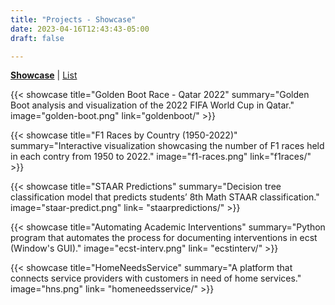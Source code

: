 ```yaml
---
title: "Projects - Showcase"
date: 2023-04-16T12:43:43-05:00
draft: false

---
```

<a href="/projects/showcase">**Showcase**</a> |  <a href="/projects/list">List</a>


{{< showcase title="Golden Boot Race - Qatar 2022" summary="Golden Boot analysis and visualization of the 2022 FIFA World Cup in Qatar." image="golden-boot.png" link="goldenboot/" >}}

{{< showcase title="F1 Races by Country (1950-2022)" summary="Interactive visualization showcasing the number of F1 races held in each contry from 1950 to 2022." image="f1-races.png" link="f1races/" >}}

    
{{< showcase title="STAAR Predictions" summary="Decision tree classification model that predicts students’ 8th Math STAAR classification." image="staar-predict.png" link= "staarpredictions/" >}}

{{< showcase title="Automating Academic Interventions" summary="Python program that automates the process for documenting interventions in ecst (Window's GUI)." image="ecst-interv.png" link= "ecstinterv/" >}}

{{< showcase title="HomeNeedsService" summary="A platform that connects service providers with customers in need of home services." image="hns.png" link= "homeneedsservice/" >}}